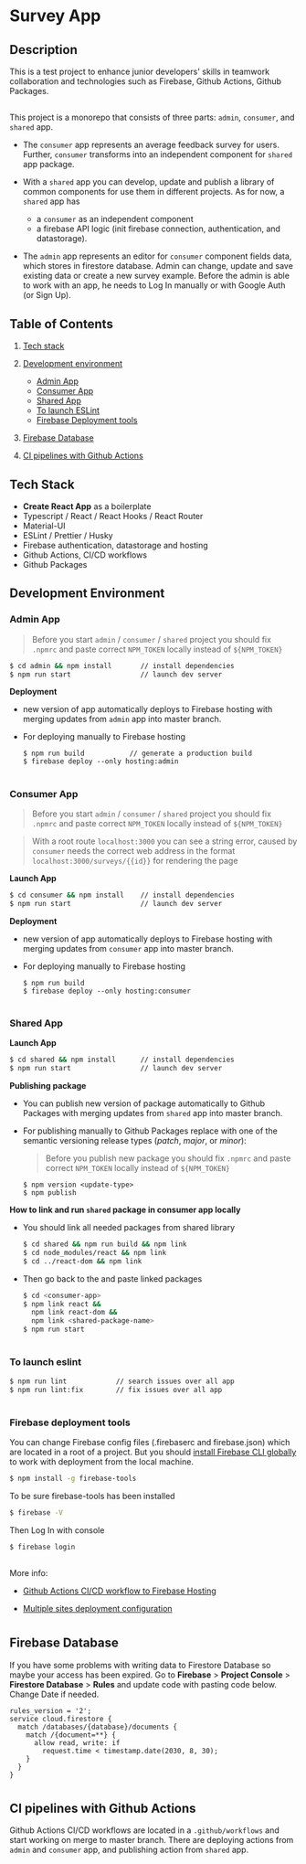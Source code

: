 # Survey App

## Description

This is a test project to enhance junior developers' skills in teamwork collaboration and technologies such as Firebase, Github Actions, Github Packages.

##

This project is a monorepo that consists of three parts: `admin`, `consumer`, and `shared` app.

- The `consumer` app represents an average feedback survey for users. Further, `consumer` transforms into an independent component for `shared` app package.

- With a `shared` app you can develop, update and publish a library of common components for use them in different projects. As for now, a `shared` app has

  - a `consumer` as an independent component
  - a firebase API logic (init firebase connection, authentication, and datastorage).

- The `admin` app represents an editor for `consumer` component fields data, which stores in firestore database. Admin can change, update and save existing data or create a new survey example. Before the admin is able to work with an app, he needs to Log In manually or with Google Auth (or Sign Up).

## Table of Contents

1. [Tech stack](#tech-stack)
2. [Development environment](#development-environment)

   - [Admin App](#github-packages)
   - [Consumer App](#consumer-app)
   - [Shared App](#shared-app)
   - [To launch ESLint](#to-launch-eslint)
   - [Firebase Deployment tools](#firebase-deployment-tools)

3. [Firebase Database](#firebase-database)
4. [CI pipelines with Github Actions](#ci-pipelines-with-github-actions)

## Tech Stack

- **Create React App** as a boilerplate
- Typescript / React / React Hooks / React Router
- Material-UI
- ESLint / Prettier / Husky
- Firebase authentication, datastorage and hosting
- Github Actions, CI/CD workflows
- Github Packages

## Development Environment

### Admin App

> Before you start `admin` / `consumer` / `shared` project you should fix `.npmrc` and paste correct `NPM_TOKEN` locally instead of `${NPM_TOKEN}`

```bash
$ cd admin && npm install       // install dependencies
$ npm run start                 // launch dev server
```

**Deployment**

- new version of app automatically deploys to Firebase hosting with merging updates from `admin` app into master branch.
- For deploying manually to Firebase hosting

  ```
  $ npm run build           // generate a production build
  $ firebase deploy --only hosting:admin
  ```

#

### Consumer App

> Before you start `admin` / `consumer` / `shared` project you should fix `.npmrc` and paste correct `NPM_TOKEN` locally instead of `${NPM_TOKEN}`

> With a root route `localhost:3000` you can see a string error, caused by `consumer` needs the correct web address in the format `localhost:3000/surveys/{{id}}` for rendering the page

**Launch App**

```bash
$ cd consumer && npm install    // install dependencies
$ npm run start                 // launch dev server
```

**Deployment**

- new version of app automatically deploys to Firebase hosting with merging updates from `consumer` app into master branch.
- For deploying manually to Firebase hosting

  ```
  $ npm run build
  $ firebase deploy --only hosting:consumer
  ```

#

### Shared App

**Launch App**

```bash
$ cd shared && npm install      // install dependencies
$ npm run start                 // launch dev server
```

**Publishing package**

- You can publish new version of package automatically to Github Packages with merging updates from `shared` app into master branch.
- For publishing manually to Github Packages replace <update-type> with one of the semantic versioning release types (_patch_, _major_, or _minor_):

  > Before you publish new package you should fix `.npmrc` and paste correct `NPM_TOKEN` locally instead of `${NPM_TOKEN}`

  ```
  $ npm version <update-type>
  $ npm publish
  ```

**How to link and run `shared` package in consumer app locally**

- You should link all needed packages from shared library

  ```bash
  $ cd shared && npm run build && npm link
  $ cd node_modules/react && npm link
  $ cd ../react-dom && npm link
  ```

- Then go back to the <consumer-app> and paste linked packages

  ```bash
  $ cd <consumer-app>
  $ npm link react &&
    npm link react-dom &&
    npm link <shared-package-name>
  $ npm run start
  ```

#

### To launch eslint

```bash
$ npm run lint            // search issues over all app
$ npm run lint:fix        // fix issues over all app
```

#

### Firebase deployment tools

You can change Firebase config files (.firebaserc and firebase.json) which are located in a root of a project. But you should [install Firebase CLI globally](https://firebase.google.com/docs/cli#windows) to work with deployment from the local machine.

```bash
$ npm install -g firebase-tools
```

To be sure firebase-tools has been installed

```bash
$ firebase -V
```

Then Log In with console

```bash
$ firebase login
```

##

More info:

- [Github Actions CI/CD workflow to Firebase Hosting](https://github.com/marketplace/actions/deploy-to-firebase-hosting)

- [Multiple sites deployment configuration](https://firebase.google.com/docs/hosting/multisites)

#

## Firebase Database

If you have some problems with writing data to Firestore Database so maybe your access has been expired. Go to **Firebase** > **Project Console** > **Firestore Database** > **Rules** and update code with pasting code below. Change Date if needed.

```
rules_version = '2';
service cloud.firestore {
  match /databases/{database}/documents {
    match /{document=**} {
      allow read, write: if
        request.time < timestamp.date(2030, 8, 30);
    }
  }
}
```

#

## CI pipelines with Github Actions

Github Actions CI/CD workflows are located in a `.github/workflows` and start working on merge to master branch. There are deploying actions from `admin` and `consumer` app, and publishing action from `shared` app.
